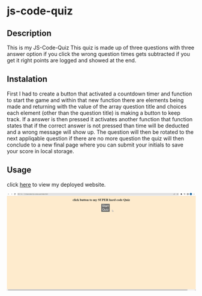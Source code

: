 # js-code-quiz

## Description
This is my JS-Code-Quiz
This quiz is made up of three questions with three answer option if you click the wrong question times gets subtracted if you get it right points are logged and showed at the end.

## Instalation
First I had to create a button that activated a countdown timer and function to start the game and within that new function there are elements being made and returning with the value of the array question title and choices each element (other than the question title) is making a button to keep track.
If a answer is then pressed it activates another function that function states that if the correct answer is not pressed than time will be deducted and a wrong message will show up. The question will then be rotated to the next appliqable question if there are no more question the quiz will then conclude to a new final page where you can submit your initials to save your score in local storage.

## Usage
click [here](https://alex-h1.github.io/js-code-quiz/) to view my deployed website.

![alt text](/assets/Animation.gif)